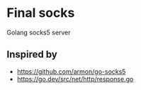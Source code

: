 # Final socks

Golang socks5 server

## Inspired by

- https://github.com/armon/go-socks5
- https://go.dev/src/net/http/response.go
